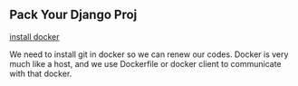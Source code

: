 ## Pack Your Django Proj

[install docker](https://yeasy.gitbooks.io/docker_practice/install/ubuntu.html)

We need to install git in docker so we can renew our codes. Docker is very much like a host, and we use Dockerfile or docker client to communicate with that docker.